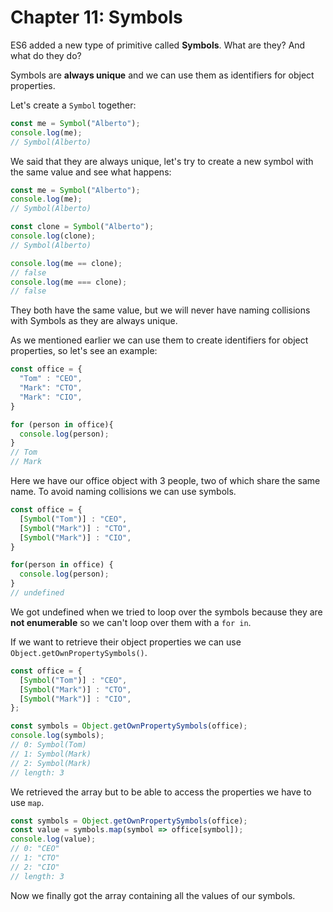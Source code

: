 # Chapter 11: Symbols

ES6 added a new type of primitive called **Symbols**. What are they? And what do they do?

Symbols are **always unique** and we can use them as identifiers for object properties.

Let's create a `Symbol` together:

``` js
const me = Symbol("Alberto");
console.log(me);
// Symbol(Alberto)
```

We said that they are always unique, let's try to create a new symbol with the same value and see what happens:

``` js
const me = Symbol("Alberto");
console.log(me);
// Symbol(Alberto)

const clone = Symbol("Alberto");
console.log(clone);
// Symbol(Alberto)

console.log(me == clone);
// false
console.log(me === clone);
// false
```

They both have the same value, but we will never have naming collisions with Symbols as they are always unique.

As we mentioned earlier we can use them to create identifiers for object properties, so let's see an example:

``` js
const office = {
  "Tom" : "CEO",
  "Mark": "CTO",
  "Mark": "CIO",
}

for (person in office){
  console.log(person);
}
// Tom
// Mark
```

Here we have our office object with 3 people, two of which share the same name.
To avoid naming collisions we can use symbols.

``` js
const office = {
  [Symbol("Tom")] : "CEO",
  [Symbol("Mark")] : "CTO",
  [Symbol("Mark")] : "CIO",
}

for(person in office) {
  console.log(person);
}
// undefined
```

We got undefined when we tried to loop over the symbols because they are **not enumerable** so we can't loop over them with a `for in`.

If we want to retrieve their object properties we can use `Object.getOwnPropertySymbols()`.

``` js
const office = {
  [Symbol("Tom")] : "CEO",
  [Symbol("Mark")] : "CTO",
  [Symbol("Mark")] : "CIO",
};

const symbols = Object.getOwnPropertySymbols(office);
console.log(symbols);
// 0: Symbol(Tom)
​// 1: Symbol(Mark)
​// 2: Symbol(Mark)
​// length: 3
```

We retrieved the array but to be able to access the properties we have to use `map`.

```js
const symbols = Object.getOwnPropertySymbols(office);
const value = symbols.map(symbol => office[symbol]);
console.log(value);
// 0: "CEO"
​// 1: "CTO"
​// 2: "CIO"
​// length: 3
```

Now we finally got the array containing all the values of our symbols.
